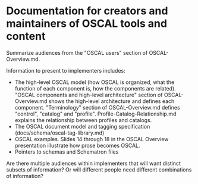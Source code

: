 # Documentation for creators and maintainers of OSCAL tools and content

Summarize audiences from the "OSCAL users" section of OSCAL-Overview.md. 

Information to present to implementers includes:
* The high-level OSCAL model (how OSCAL is organized, what the function of each component is, how the components are related). "OSCAL components and high-level architecture" section of OSCAL-Overview.md shows the high-level architecture and defines each component. "Terminology" section of OSCAL-Overview.md defines "control", "catalog" and "profile". Profile-Catalog-Relationship.md explains the relationship between profiles and catalogs.
* The OSCAL document model and tagging specification (docs/schema/oscal-tag-library.md)
* OSCAL examples. Slides 14 through 18 in the OSCAL Overview presentation illustrate how prose becomes OSCAL.
* Pointers to schemas and Schematron files

Are there multiple audiences within implementers that will want distinct subsets of information? Or will different people need different combinations of information?
